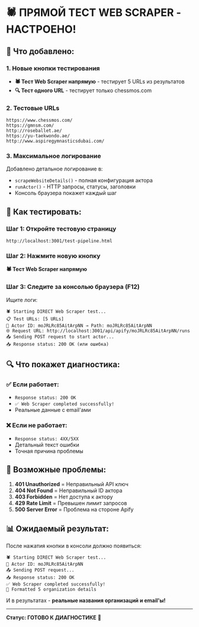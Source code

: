 # 🕷️ ПРЯМОЙ ТЕСТ WEB SCRAPER - НАСТРОЕНО!

## 🎯 Что добавлено:

### 1. **Новые кнопки тестирования**
- **🕷️ Тест Web Scraper напрямую** - тестирует 5 URLs из результатов
- **🔍 Тест одного URL** - тестирует только chessmos.com

### 2. **Тестовые URLs**
```
https://www.chessmos.com/
https://gmnsm.com/
http://roseballet.ae/
https://yu-taekwondo.ae/
http://www.aspiregymnasticsdubai.com/
```

### 3. **Максимальное логирование**
Добавлено детальное логирование в:
- `scrapeWebsiteDetails()` - полная конфигурация актора
- `runActor()` - HTTP запросы, статусы, заголовки
- Консоль браузера покажет каждый шаг

## 🧪 Как тестировать:

### Шаг 1: Откройте тестовую страницу
```
http://localhost:3001/test-pipeline.html
```

### Шаг 2: Нажмите новую кнопку
**🕷️ Тест Web Scraper напрямую**

### Шаг 3: Следите за консолью браузера (F12)
Ищите логи:
```
🕷️ Starting DIRECT Web Scraper test...
📋 Test URLs: [5 URLs]
🔗 Actor ID: moJRLRc85AitArpNN → Path: moJRLRc85AitArpNN
🌐 Request URL: http://localhost:3001/api/apify/moJRLRc85AitArpNN/runs
📤 Sending POST request to start actor...
📥 Response status: 200 OK (или ошибка)
```

## 🔍 Что покажет диагностика:

### ✅ Если работает:
- `Response status: 200 OK`
- `✅ Web Scraper completed successfully!`
- Реальные данные с email'ами

### ❌ Если не работает:
- `Response status: 4XX/5XX` 
- Детальный текст ошибки
- Точная причина проблемы

## 🎯 Возможные проблемы:

1. **401 Unauthorized** = Неправильный API ключ
2. **404 Not Found** = Неправильный ID актора
3. **403 Forbidden** = Нет доступа к актору
4. **429 Rate Limit** = Превышен лимит запросов
5. **500 Server Error** = Проблема на стороне Apify

## 📊 Ожидаемый результат:

После нажатия кнопки в консоли должно появиться:
```
🕷️ Starting DIRECT Web Scraper test...
🔗 Actor ID: moJRLRc85AitArpNN
📤 Sending POST request...
📥 Response status: 200 OK
✅ Web Scraper completed successfully!
🎯 Formatted 5 organization details
```

И в результатах - **реальные названия организаций и email'ы!**

---
**Статус: ГОТОВО К ДИАГНОСТИКЕ** 🔧